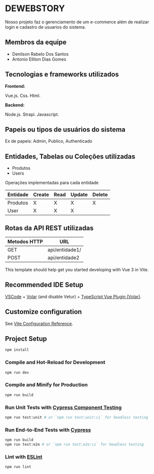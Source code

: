 # DEWEBSTORY

Nosso projeto faz o gerenciamento de um e-commerce além de realizar login e cadastro de usuarios do sistema.

## Membros da equipe

- Denilson Rabelo Dos Santos
- Antonio Elliton Dias Gomes

## Tecnologias e frameworks utilizados

**Frontend:**

Vue.js.
Css.
Html.

**Backend:**

Node.js.
Strapi.
Javascript.

## Papeis ou tipos de usuários do sistema

Ex de papeis:
Admin, Publico, Authenticado
## Entidades, Tabelas ou Coleções utilizadas

- Produtos
- Users

Operações implementadas para cada entidade

| Entidade| Create | Read | Update | Delete |
| --- | --- | --- | --- | --- |
| Produtos | X |  X  | X | X |
| User | X |  X  |  X |  |


## Rotas da API REST utilizadas


| Metodos HTTP | URL |
| --- | --- |
| GET | api/entidade1/|
| POST | api/entidade2 |




This template should help get you started developing with Vue 3 in Vite.



## Recommended IDE Setup

[VSCode](https://code.visualstudio.com/) + [Volar](https://marketplace.visualstudio.com/items?itemName=johnsoncodehk.volar) (and disable Vetur) + [TypeScript Vue Plugin (Volar)](https://marketplace.visualstudio.com/items?itemName=johnsoncodehk.vscode-typescript-vue-plugin).

## Customize configuration

See [Vite Configuration Reference](https://vitejs.dev/config/).

## Project Setup

```sh
npm install
```

### Compile and Hot-Reload for Development

```sh
npm run dev
```

### Compile and Minify for Production

```sh
npm run build
```

### Run Unit Tests with [Cypress Component Testing](https://docs.cypress.io/guides/component-testing/introduction)

```sh
npm run test:unit # or `npm run test:unit:ci` for headless testing
```

### Run End-to-End Tests with [Cypress](https://www.cypress.io/)

```sh
npm run build
npm run test:e2e # or `npm run test:e2e:ci` for headless testing
```

### Lint with [ESLint](https://eslint.org/)

```sh
npm run lint
```
